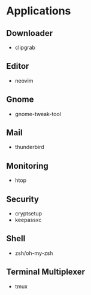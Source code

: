 # Applications

## Downloader
* clipgrab

## Editor
* neovim

## Gnome
* gnome-tweak-tool

## Mail
* thunderbird

## Monitoring
* htop

## Security
* cryptsetup
* keepassxc

## Shell
* zsh/oh-my-zsh

## Terminal Multiplexer
* tmux
